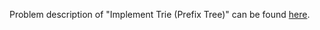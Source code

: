 Problem description of "Implement Trie (Prefix Tree)" can be found [here](https://leetcode.com/problems/implement-trie-prefix-tree/).